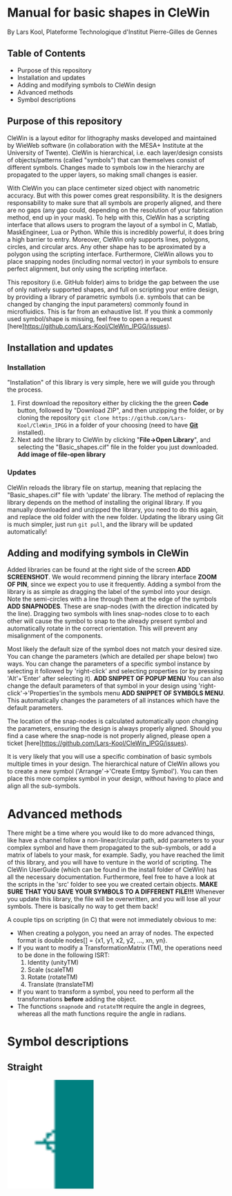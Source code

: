 # Manual for basic shapes in CleWin
By Lars Kool, Plateforme Technologique d'Institut Pierre-Gilles de Gennes

## Table of Contents

- Purpose of this repository
- Installation and updates
- Adding and modifying symbols to CleWin design
- Advanced methods
- Symbol descriptions

## Purpose of this repository

CleWin is a layout editor for lithography masks developed and maintained by WieWeb software (in collaboration with the MESA+ Institute at the University of Twente). CleWin is hierarchical, i.e. each layer/design consists of objects/patterns (called "symbols") that can themselves consist of different symbols. Changes made to symbols low in the hierarchy are propagated to the upper layers, so making small changes is easier.

With CleWin you can place centimeter sized object with nanometric accuracy. But with this power comes great responsibility. It is the designers responsability to make sure that all symbols are properly aligned, and there are no gaps (any gap could, depending on the resolution of your fabrication method, end up in your mask). To help with this, CleWin has a scripting interface that allows users to program the layout of a symbol in C, Matlab, MaskEngineer, Lua or Python. While this is incredibly powerful, it does bring a high barrier to entry. Moreover, CleWin only supports lines, polygons, circles, and circular arcs. Any other shape has to be aproximated by a polygon using the scripting interface. Furthermore, CleWin allows you to place snapping nodes (including normal vector) in your symbols to ensure perfect alignment, but only using the scripting interface.

This repository (i.e. GitHub folder) aims to bridge the gap between the use of only natively supported shapes, and full on scripting your entire design, by providing a library of parametric symbols (i.e. symbols that can be changed by changing the input parameters) commonly found in microfluidics. This is far from an exhaustive list. If you think a commonly used symbol/shape is missing, feel free to open a request [here]https://github.com/Lars-Kool/CleWin_IPGG/issues).

## Installation and updates

### Installation

"Installation" of this library is very simple, here we will guide you through the process.
1. First download the repository either by clicking the the green **Code** button, followed by "Download ZIP", and then unzipping the folder, or by cloning the repository `git clone https://github.com/Lars-Kool/CleWin_IPGG` in a folder of your choosing (need to have [**Git**](https://www.git-scm.com/) installed).
2. Next add the library to CleWin by clicking "**File->Open Library**", and selecting the "Basic_shapes.cif" file in the folder you just downloaded. **Add image of file-open library**

### Updates

CleWin reloads the library file on startup, meaning that replacing the "Basic_shapes.cif" file with 'update' the library. The method of replacing the library depends on the method of installing the original library. If you manually downloaded and unzipped the library, you need to do this again, and replace the old folder with the new folder.
Updating the library using Git is much simpler, just run `git pull`, and the library will be updated automatically!

## Adding and modifying symbols in CleWin

Added libraries can be found at the right side of the screen **ADD SCREENSHOT**. We would recommend pinning the library interface **ZOOM OF PIN**, since we expect you to use it frequently. Adding a symbol from the library is as simple as dragging the label of the symbol into your design. Note the semi-circles with a line through them at the edge of the symbols **ADD SNAPNODES**. These are snap-nodes (with the direction indicated by the line). Dragging two symbols with lines snap-nodes close to to each other will cause the symbol to snap to the already present symbol and automatically rotate in the correct orientation. This will prevent any misalignment of the components.

Most likely the default size of the symbol does not match your desired size. You can change the parameters (which are detailed per shape below) two ways. You can change the parameters of a specific symbol instance by selecting it followed by 'right-click' and selecting properties (or by pressing 'Alt'+'Enter' after selecting it). **ADD SNIPPET OF POPUP MENU**
You can also change the default parameters of that symbol in your design using 'right-click'->'Properties'in the symbols menu **ADD SNIPPET OF SYMBOLS MENU**. This automatically changes the parameters of all instances which have the default parameters.

The location of the snap-nodes is calculated automatically upon changing the parameters, ensuring the design is always properly aligned. Should you find a case where the snap-node is not properly aligned, please open a ticket [here]https://github.com/Lars-Kool/CleWin_IPGG/issues).

It is very likely that you will use a specific combination of basic symbols multiple times in your design. The hierarchical nature of CleWin allows you to create a new symbol ('Arrange'->'Create Emtpy Symbol'). You can then place this more complex symbol in your design, without having to place and align all the sub-symbols.

# Advanced methods

There might be a time where you would like to do more advanced things, like have a channel follow a non-linear/circular path, add parameters to your complex symbol and have them propagated to the sub-symbols, or add a matrix of labels to your mask, for example. Sadly, you have reached the limit of this library, and you will have to venture in the world of scripting. The CleWin UserGuide (which can be found in the install folder of CleWin) has all the necessary documentation. Furthermore, feel free to have a look at the scripts in the 'src' folder to see you we created certain objects. **MAKE SURE THAT YOU SAVE YOUR SYMBOLS TO A DIFFERENT FILE!!!** Whenever you update this library, the file will be overwritten, and you will lose all your symbols. There is basically no way to get them back!

A couple tips on scripting (in C) that were not immediately obvious to me:
- When creating a polygon, you need an array of nodes. The expected format is double nodes[] = {x1, y1, x2, y2, ..., xn, yn}.
- If you want to modify a TransformationMatrix (TM), the operations need to be done in the following ISRT:
    1. Identity (unityTM)
    2. Scale (scaleTM)
    3. Rotate (rotateTM)
    4. Translate (translateTM)
- If you want to transform a symbol, you need to perform all the transformations **before** adding the object.
- The functions `snapnode` and `rotateTM` require the angle in degrees, whereas all the math functions require the angle in radians.

# Symbol descriptions

## Straight
<img src="../rsc/snap_node.png" alt="snap_node" width="200"/>
